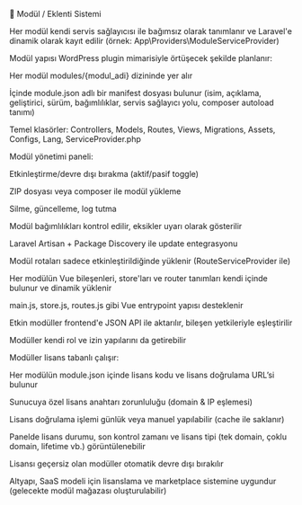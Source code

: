 🔌 Modül / Eklenti Sistemi

Her modül kendi servis sağlayıcısı ile bağımsız olarak tanımlanır ve Laravel'e dinamik olarak kayıt edilir (örnek: App\Providers\ModuleServiceProvider)

Modül yapısı WordPress plugin mimarisiyle örtüşecek şekilde planlanır:

Her modül modules/{modul_adi} dizininde yer alır

İçinde module.json adlı bir manifest dosyası bulunur (isim, açıklama, geliştirici, sürüm, bağımlılıklar, servis sağlayıcı yolu, composer autoload tanımı)

Temel klasörler: Controllers, Models, Routes, Views, Migrations, Assets, Configs, Lang, ServiceProvider.php

Modül yönetimi paneli:

Etkinleştirme/devre dışı bırakma (aktif/pasif toggle)

ZIP dosyası veya composer ile modül yükleme

Silme, güncelleme, log tutma

Modül bağımlılıkları kontrol edilir, eksikler uyarı olarak gösterilir

Laravel Artisan + Package Discovery ile update entegrasyonu

Modül rotaları sadece etkinleştirildiğinde yüklenir (RouteServiceProvider ile)

Her modülün Vue bileşenleri, store'ları ve router tanımları kendi içinde bulunur ve dinamik yüklenir

main.js, store.js, routes.js gibi Vue entrypoint yapısı desteklenir

Etkin modüller frontend'e JSON API ile aktarılır, bileşen yetkileriyle eşleştirilir

Modüller kendi rol ve izin yapılarını da getirebilir

Modüller lisans tabanlı çalışır:

Her modülün module.json içinde lisans kodu ve lisans doğrulama URL’si bulunur

Sunucuya özel lisans anahtarı zorunluluğu (domain & IP eşlemesi)

Lisans doğrulama işlemi günlük veya manuel yapılabilir (cache ile saklanır)

Panelde lisans durumu, son kontrol zamanı ve lisans tipi (tek domain, çoklu domain, lifetime vb.) görüntülenebilir

Lisansı geçersiz olan modüller otomatik devre dışı bırakılır

Altyapı, SaaS modeli için lisanslama ve marketplace sistemine uygundur (gelecekte modül mağazası oluşturulabilir)
